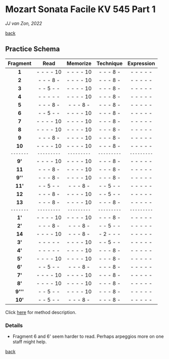 Mozart Sonata Facile KV 545 Part 1
==================================

*JJ van Zon, 2022*

[back](./README.md)

Practice Schema
---------------

| Fragment|   Read    | Memorize  | Technique |Expression |
|:-------:|:---------:|:---------:|:---------:|:---------:|
| __1__   | - - - - 10| - - - - 10| - - - 8 - | - - - - - |
| __2__   | - - - 8 - | - - - - 10| - - - 8 - | - - - - - |
| __3__   | - - 5 - - | - - - - 10| - - - 8 - | - - - - - |
| __4__   | - - - - - | - - - - 10| - - - 8 - | - - - - - |
| __5__   | - - - 8 - | - - - 8 - | - - - 8 - | - - - - - |
| __6__   | - - 5 - - | - - - - 10| - - - 8 - | - - - - - |
| __7__   | - - - - 10| - - - - 10| - - - 8 - | - - - - - |
| __8__   | - - - - 10| - - - - 10| - - - 8 - | - - - - - |
| __9__   | - - - 8 - | - - - - 10| - - - 8 - | - - - - - |
| __10__  | - - - - 10| - - - - 10| - - - 8 - | - - - - - |
|`-------`|`---------`|`---------`|`---------`|`---------`|
| __9'__  | - - - - 10| - - - - 10| - - - 8 - | - - - - - |
| __11__  | - - - 8 - | - - - - 10| - - - 8 - | - - - - - |
| __9''__ | - - - 8 - | - - - - 10| - - - 8 - | - - - - - |
| __11'__ | - - 5 - - | - - - 8 - | - - 5 - - | - - - - - |
| __12__  | - - - 8 - | - - - - 10| - - 5 - - | - - - - - |
| __13__  | - - - 8 - | - - - - 10| - - - 8 - | - - - - - |
|`-------`|`---------`|`---------`|`---------`|`---------`|
| __1'__  | - - - - 10| - - - - 10| - - - 8 - | - - - - - |
| __2'__  | - - - 8 - | - - - 8 - | - - 5 - - | - - - - - |
| __14__  | - - - - 10| - - - 8 - | - 2 - - - | - - - - - |
| __3'__  | - - - - - | - - - - 10| - - 5 - - | - - - - - |
| __4'__  | - - - - - | - - - - 10| - - - 8 - | - - - - - |
| __5'__  | - - - - 10| - - - - 10| - - - 8 - | - - - - - |
| __6'__  | - - 5 - - | - - - 8 - | - - - 8 - | - - - - - |
| __7'__  | - - - - 10| - - - - 10| - - - 8 - | - - - - - |
| __8'__  | - - - - 10| - - - - 10| - - - 8 - | - - - - - |
| __9'''__| - - 5 - - | - - - - 10| - - - 8 - | - - - - - |
| __10'__ | - - 5 - - | - - - 8 - | - - - 8 - | - - - - - |

Click [here](https://jjvanzon.github.io/Piano-Playing-Docs/methods/practice-schema.html) for method description.

### Details

- Fragment 6 and 6' seem harder to read. Perhaps arpeggios more on one staff might help.

[back](./README.md)